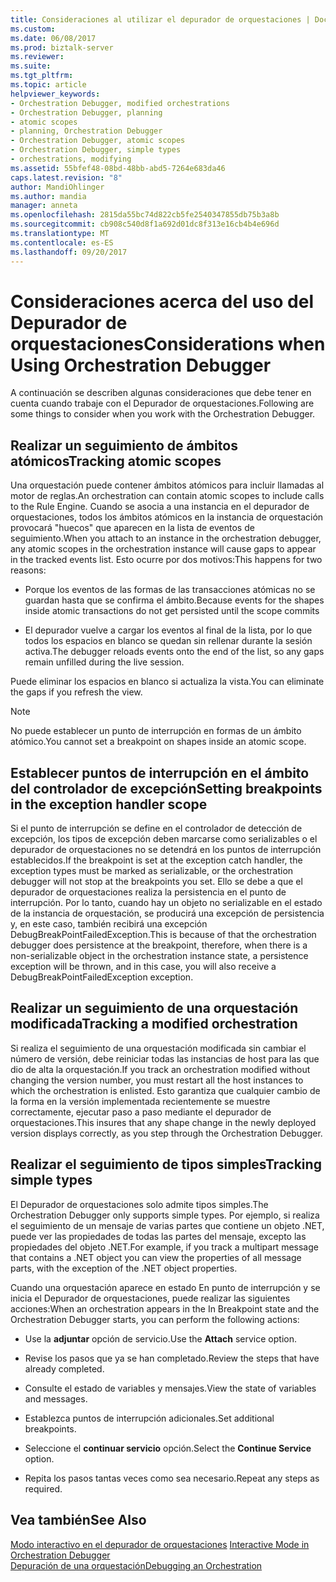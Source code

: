 ```yaml
---
title: Consideraciones al utilizar el depurador de orquestaciones | Documentos de Microsoft
ms.custom: 
ms.date: 06/08/2017
ms.prod: biztalk-server
ms.reviewer: 
ms.suite: 
ms.tgt_pltfrm: 
ms.topic: article
helpviewer_keywords:
- Orchestration Debugger, modified orchestrations
- Orchestration Debugger, planning
- atomic scopes
- planning, Orchestration Debugger
- Orchestration Debugger, atomic scopes
- Orchestration Debugger, simple types
- orchestrations, modifying
ms.assetid: 55bfef48-08bd-48bb-abd5-7264e683da46
caps.latest.revision: "8"
author: MandiOhlinger
ms.author: mandia
manager: anneta
ms.openlocfilehash: 2815da55bc74d822cb5fe2540347855db75b3a8b
ms.sourcegitcommit: cb908c540d8f1a692d01dc8f313e16cb4b4e696d
ms.translationtype: MT
ms.contentlocale: es-ES
ms.lasthandoff: 09/20/2017
---
```

# <a name="considerations-when-using-orchestration-debugger"></a><span data-ttu-id="05500-102">Consideraciones acerca del uso del Depurador de orquestaciones</span><span class="sxs-lookup"><span data-stu-id="05500-102">Considerations when Using Orchestration Debugger</span></span>
<span data-ttu-id="05500-103">A continuación se describen algunas consideraciones que debe tener en cuenta cuando trabaje con el Depurador de orquestaciones.</span><span class="sxs-lookup"><span data-stu-id="05500-103">Following are some things to consider when you work with the Orchestration Debugger.</span></span>  
  
## <a name="tracking-atomic-scopes"></a><span data-ttu-id="05500-104">Realizar un seguimiento de ámbitos atómicos</span><span class="sxs-lookup"><span data-stu-id="05500-104">Tracking atomic scopes</span></span>  
 <span data-ttu-id="05500-105">Una orquestación puede contener ámbitos atómicos para incluir llamadas al motor de reglas.</span><span class="sxs-lookup"><span data-stu-id="05500-105">An orchestration can contain atomic scopes to include calls to the Rule Engine.</span></span> <span data-ttu-id="05500-106">Cuando se asocia a una instancia en el depurador de orquestaciones, todos los ámbitos atómicos en la instancia de orquestación provocará "huecos" que aparecen en la lista de eventos de seguimiento.</span><span class="sxs-lookup"><span data-stu-id="05500-106">When you attach to an instance in the orchestration debugger, any atomic scopes in the orchestration instance will cause gaps to appear in the tracked events list.</span></span> <span data-ttu-id="05500-107">Esto ocurre por dos motivos:</span><span class="sxs-lookup"><span data-stu-id="05500-107">This happens for two reasons:</span></span>  
  
-   <span data-ttu-id="05500-108">Porque los eventos de las formas de las transacciones atómicas no se guardan hasta que se confirma el ámbito.</span><span class="sxs-lookup"><span data-stu-id="05500-108">Because events for the shapes inside atomic transactions do not get persisted until the scope commits</span></span>  
  
-   <span data-ttu-id="05500-109">El depurador vuelve a cargar los eventos al final de la lista, por lo que todos los espacios en blanco se quedan sin rellenar durante la sesión activa.</span><span class="sxs-lookup"><span data-stu-id="05500-109">The debugger reloads events onto the end of the list, so any gaps remain unfilled during the live session.</span></span>  
  
 <span data-ttu-id="05500-110">Puede eliminar los espacios en blanco si actualiza la vista.</span><span class="sxs-lookup"><span data-stu-id="05500-110">You can eliminate the gaps if you refresh the view.</span></span>  
  
> [!NOTE]
>  <span data-ttu-id="05500-111">No puede establecer un punto de interrupción en formas de un ámbito atómico.</span><span class="sxs-lookup"><span data-stu-id="05500-111">You cannot set a breakpoint on shapes inside an atomic scope.</span></span>  
  
## <a name="setting-breakpoints-in-the-exception-handler-scope"></a><span data-ttu-id="05500-112">Establecer puntos de interrupción en el ámbito del controlador de excepción</span><span class="sxs-lookup"><span data-stu-id="05500-112">Setting breakpoints in the exception handler scope</span></span>  
 <span data-ttu-id="05500-113">Si el punto de interrupción se define en el controlador de detección de excepción, los tipos de excepción deben marcarse como serializables o el depurador de orquestaciones no se detendrá en los puntos de interrupción establecidos.</span><span class="sxs-lookup"><span data-stu-id="05500-113">If the breakpoint is set at the exception catch handler, the exception types must be marked as serializable, or the orchestration debugger will not stop at the breakpoints you set.</span></span> <span data-ttu-id="05500-114">Ello se debe a que el depurador de orquestaciones realiza la persistencia en el punto de interrupción. Por lo tanto, cuando hay un objeto no serializable en el estado de la instancia de orquestación, se producirá una excepción de persistencia y, en este caso, también recibirá una excepción DebugBreakPointFailedException.</span><span class="sxs-lookup"><span data-stu-id="05500-114">This is because of that the orchestration debugger does persistence at the breakpoint, therefore, when there is a non-serializable object in the orchestration instance state, a persistence exception will be thrown, and in this case, you will also receive a DebugBreakPointFailedException exception.</span></span>  
  
## <a name="tracking-a-modified-orchestration"></a><span data-ttu-id="05500-115">Realizar un seguimiento de una orquestación modificada</span><span class="sxs-lookup"><span data-stu-id="05500-115">Tracking a modified orchestration</span></span>  
 <span data-ttu-id="05500-116">Si realiza el seguimiento de una orquestación modificada sin cambiar el número de versión, debe reiniciar todas las instancias de host para las que dio de alta la orquestación.</span><span class="sxs-lookup"><span data-stu-id="05500-116">If you track an orchestration modified without changing the version number, you must restart all the host instances to which the orchestration is enlisted.</span></span> <span data-ttu-id="05500-117">Esto garantiza que cualquier cambio de la forma en la versión implementada recientemente se muestre correctamente, ejecutar paso a paso mediante el depurador de orquestaciones.</span><span class="sxs-lookup"><span data-stu-id="05500-117">This insures that any shape change in the newly deployed version displays correctly, as you step through the Orchestration Debugger.</span></span>  
  
## <a name="tracking-simple-types"></a><span data-ttu-id="05500-118">Realizar el seguimiento de tipos simples</span><span class="sxs-lookup"><span data-stu-id="05500-118">Tracking simple types</span></span>  
 <span data-ttu-id="05500-119">El Depurador de orquestaciones solo admite tipos simples.</span><span class="sxs-lookup"><span data-stu-id="05500-119">The Orchestration Debugger only supports simple types.</span></span> <span data-ttu-id="05500-120">Por ejemplo, si realiza el seguimiento de un mensaje de varias partes que contiene un objeto .NET, puede ver las propiedades de todas las partes del mensaje, excepto las propiedades del objeto .NET.</span><span class="sxs-lookup"><span data-stu-id="05500-120">For example, if you track a multipart message that contains a .NET object you can view the properties of all message parts, with the exception of the .NET object properties.</span></span>  
  
 <span data-ttu-id="05500-121">Cuando una orquestación aparece en estado En punto de interrupción y se inicia el Depurador de orquestaciones, puede realizar las siguientes acciones:</span><span class="sxs-lookup"><span data-stu-id="05500-121">When an orchestration appears in the In Breakpoint state and the Orchestration Debugger starts, you can perform the following actions:</span></span>  
  
-   <span data-ttu-id="05500-122">Use la **adjuntar** opción de servicio.</span><span class="sxs-lookup"><span data-stu-id="05500-122">Use the **Attach** service option.</span></span>  
  
-   <span data-ttu-id="05500-123">Revise los pasos que ya se han completado.</span><span class="sxs-lookup"><span data-stu-id="05500-123">Review the steps that have already completed.</span></span>  
  
-   <span data-ttu-id="05500-124">Consulte el estado de variables y mensajes.</span><span class="sxs-lookup"><span data-stu-id="05500-124">View the state of variables and messages.</span></span>  
  
-   <span data-ttu-id="05500-125">Establezca puntos de interrupción adicionales.</span><span class="sxs-lookup"><span data-stu-id="05500-125">Set additional breakpoints.</span></span>  
  
-   <span data-ttu-id="05500-126">Seleccione el **continuar servicio** opción.</span><span class="sxs-lookup"><span data-stu-id="05500-126">Select the **Continue Service** option.</span></span>  
  
-   <span data-ttu-id="05500-127">Repita los pasos tantas veces como sea necesario.</span><span class="sxs-lookup"><span data-stu-id="05500-127">Repeat any steps as required.</span></span>  
  
## <a name="see-also"></a><span data-ttu-id="05500-128">Vea también</span><span class="sxs-lookup"><span data-stu-id="05500-128">See Also</span></span>  
 <span data-ttu-id="05500-129">[Modo interactivo en el depurador de orquestaciones](../core/interactive-mode-in-orchestration-debugger.md) </span><span class="sxs-lookup"><span data-stu-id="05500-129">[Interactive Mode in Orchestration Debugger](../core/interactive-mode-in-orchestration-debugger.md) </span></span>  
 [<span data-ttu-id="05500-130">Depuración de una orquestación</span><span class="sxs-lookup"><span data-stu-id="05500-130">Debugging an Orchestration</span></span>](../core/debugging-an-orchestration.md)
